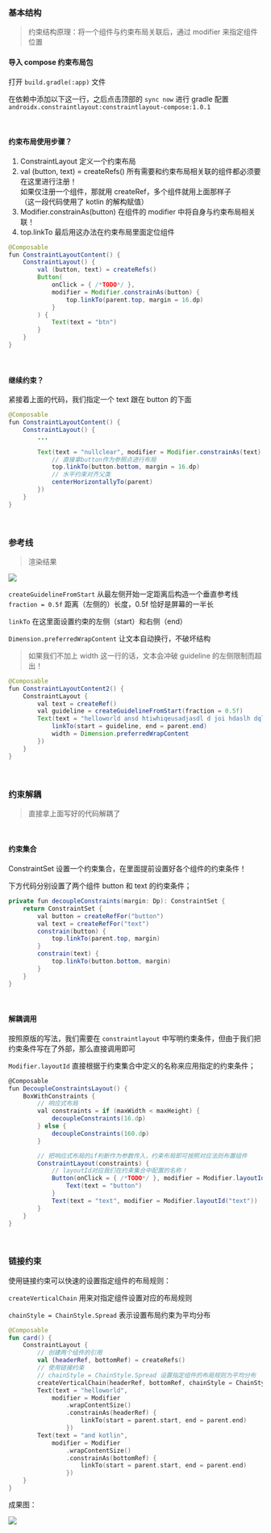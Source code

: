 ### 基本结构

> 约束结构原理：将一个组件与约束布局关联后，通过 modifier 来指定组件位置

#### 导入 compose 约束布局包

打开 `build.gradle(:app)` 文件

在依赖中添加以下这一行，之后点击顶部的 `sync now` 进行 gradle 配置  
`androidx.constraintlayout:constraintlayout-compose:1.0.1`

<br>

#### 约束布局使用步骤？

1. ConstraintLayout 定义一个约束布局
2. val (button, text) = createRefs() 所有需要和约束布局相关联的组件都必须要在这里进行注册！  
   如果仅注册一个组件，那就用 createRef，多个组件就用上面那样子  
   （这一段代码使用了 kotlin 的解构赋值）
3. Modifier.constrainAs(button) 在组件的 modifier 中将自身与约束布局相关联！
4. top.linkTo 最后用这办法在约束布局里面定位组件

```java
@Composable
fun ConstraintLayoutContent() {
    ConstraintLayout() {
        val (button, text) = createRefs()
        Button(
            onClick = { /*TODO*/ },
            modifier = Modifier.constrainAs(button) {
                top.linkTo(parent.top, margin = 16.dp)
            }
        ) {
            Text(text = "btn")
        }
    }
}
```

<br>

#### 继续约束？

紧接着上面的代码，我们指定一个 text 跟在 button 的下面

```java
@Composable
fun ConstraintLayoutContent() {
    ConstraintLayout() {
        ...

        Text(text = "nullclear", modifier = Modifier.constrainAs(text) {
            // 直接拿button作为参照点进行布局
            top.linkTo(button.bottom, margin = 16.dp)
            // 水平约束对齐父类
            centerHorizontallyTo(parent)
        })
    }
}
```

<br>

### 参考线

> 渲染结果

![](../imgs/compose/constraintlayout/cl1.png)

`createGuidelineFromStart` 从最左侧开始一定距离后构造一个垂直参考线  
`fraction = 0.5f` 距离（左侧的）长度，0.5f 恰好是屏幕的一半长

`linkTo` 在这里面设置约束的左侧（start）和右侧（end）

`Dimension.preferredWrapContent` 让文本自动换行，不破坏结构

> 如果我们不加上 width 这一行的话，文本会冲破 guideline 的左侧限制而超出！

```java
@Composable
fun ConstraintLayoutContent2() {
    ConstraintLayout {
        val text = createRef()
        val guideline = createGuidelineFromStart(fraction = 0.5f)
        Text(text = "helloworld ansd htiwhiqeusadjasdl d joi hdaslh dqlwh as qwe", modifier = Modifier.constrainAs(text) {
            linkTo(start = guideline, end = parent.end)
            width = Dimension.preferredWrapContent
        })
    }
}
```

<br>

### 约束解耦

> 直接拿上面写好的代码解耦了

<br>

#### 约束集合

ConstraintSet 设置一个约束集合，在里面提前设置好各个组件的约束条件！

下方代码分别设置了两个组件 button 和 text 的约束条件；

```cs
private fun decoupleConstraints(margin: Dp): ConstraintSet {
    return ConstraintSet {
        val button = createRefFor("button")
        val text = createRefFor("text")
        constrain(button) {
            top.linkTo(parent.top, margin)
        }
        constrain(text) {
            top.linkTo(button.bottom, margin)
        }
    }
}
```

<br>

#### 解耦调用

按照原版的写法，我们需要在 `constraintlayout` 中写明约束条件，但由于我们把约束条件写在了外部，那么直接调用即可

`Modifier.layoutId` 直接根据于约束集合中定义的名称来应用指定的约束条件；

```cs
@Composable
fun DecoupleConstraintsLayout() {
    BoxWithConstraints {
        // 响应式布局
        val constraints = if (maxWidth < maxHeight) {
            decoupleConstraints(16.dp)
        } else {
            decoupleConstraints(160.dp)
        }

        // 把响应式布局的if判断作为参数传入，约束布局即可按照对应法则布置组件
        ConstraintLayout(constraints) {
            // layoutId对应我们在约束集合中配置的名称！
            Button(onClick = { /*TODO*/ }, modifier = Modifier.layoutId("button")) {
                Text(text = "button")
            }
            Text(text = "text", modifier = Modifier.layoutId("text"))
        }
    }
}
```

<br>

### 链接约束

使用链接约束可以快速的设置指定组件的布局规则：

`createVerticalChain` 用来对指定组件设置对应的布局规则

`chainStyle = ChainStyle.Spread` 表示设置布局约束为平均分布

```kotlin
@Composable
fun card() {
    ConstraintLayout {
        // 创建两个组件的引用
        val (headerRef, bottomRef) = createRefs()
        // 使用链接约束
        // chainStyle = ChainStyle.Spread 设置指定组件的布局规则为平均分布
        createVerticalChain(headerRef, bottomRef, chainStyle = ChainStyle.Spread)
        Text(text = "helloworld",
            modifier = Modifier
                .wrapContentSize()
                .constrainAs(headerRef) {
                    linkTo(start = parent.start, end = parent.end)
                })
        Text(text = "and kotlin",
            modifier = Modifier
                .wrapContentSize()
                .constrainAs(bottomRef) {
                    linkTo(start = parent.start, end = parent.end)
                })
    }
}

```

成果图：

![](../imgs/compose/constraintlayout/cl2.png)
